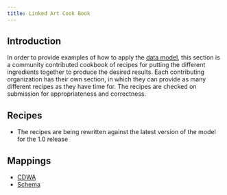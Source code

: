 ```yaml
---
title: Linked Art Cook Book
---
```


## Introduction

In order to provide examples of how to apply the [data model](/model/), this section is a community contributed cookbook of recipes for putting the different ingredients together to produce the desired results.  Each contributing organization has their own section, in which they can provide as many different recipes as they have time for.  The recipes are checked on submission for appropriateness and correctness.

## Recipes

* The recipes are being rewritten against the latest version of the model for the 1.0 release

## Mappings

* [CDWA](cdwa/)
* [Schema](schema/)